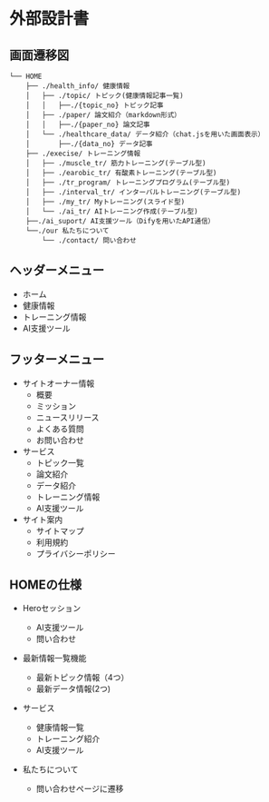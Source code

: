 # 外部設計書

## 画面遷移図

```
└── HOME
    ├── ./health_info/ 健康情報 
    │   ├── ./topic/ トピック(健康情報記事一覧)
    │   │   ├──./{topic_no} トピック記事
    │   ├── ./paper/ 論文紹介（markdown形式）
    │   │   ├──./{paper_no} 論文記事
    │   └── ./healthcare_data/ データ紹介（chat.jsを用いた画面表示）
    │       ├──./{data_no} データ記事
    ├── ./execise/ トレーニング情報
    │   ├── ./muscle_tr/ 筋力トレーニング(テーブル型)
    │   ├── ./earobic_tr/ 有酸素トレーニング(テーブル型)
    │   ├── ./tr_program/ トレーニングプログラム(テーブル型)
    │   ├── ./interval_tr/ インターバルトレーニング(テーブル型)
    │   ├── ./my_tr/ Myトレーニング(スライド型)
    │   └── ./ai_tr/ AIトレーニング作成(テーブル型)
    ├──./ai_suport/ AI支援ツール（Difyを用いたAPI通信）
    └──./our 私たちについて
        └── ./contact/ 問い合わせ
```

## ヘッダーメニュー
- ホーム
- 健康情報
- トレーニング情報
- AI支援ツール

## フッターメニュー
- サイトオーナー情報
  - 概要
  - ミッション
  - ニュースリリース
  - よくある質問
  - お問い合わせ
- サービス
  - トピック一覧
  - 論文紹介
  - データ紹介
  - トレーニング情報
  - AI支援ツール
- サイト案内
  - サイトマップ
  - 利用規約
  - プライバシーポリシー

## HOMEの仕様

- Heroセッション
  - AI支援ツール
  - 問い合わせ

- 最新情報一覧機能
  - 最新トピック情報（4つ）
  - 最新データ情報(2つ)

- サービス
  - 健康情報一覧
  - トレーニング紹介
  - AI支援ツール

- 私たちについて
  - 問い合わせページに遷移


